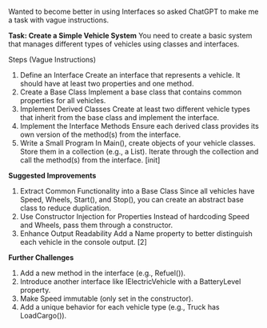 Wanted to become better in using Interfaces so asked ChatGPT to make me a task with vague instructions.

**Task: Create a Simple Vehicle System**
You need to create a basic system that manages different types of vehicles using classes and interfaces.

Steps (Vague Instructions)
1. Define an Interface
    Create an interface that represents a vehicle.
    It should have at least two properties and one method.
2. Create a Base Class
    Implement a base class that contains common properties for all vehicles.
3. Implement Derived Classes
    Create at least two different vehicle types that inherit from the base class and implement the interface.
4. Implement the Interface Methods
    Ensure each derived class provides its own version of the method(s) from the interface.
5. Write a Small Program
    In Main(), create objects of your vehicle classes.
    Store them in a collection (e.g., a List).
    Iterate through the collection and call the method(s) from the interface.
[init]

**Suggested Improvements**
1. Extract Common Functionality into a Base Class
    Since all vehicles have Speed, Wheels, Start(), and Stop(), you can create an abstract base class to reduce duplication.
2. Use Constructor Injection for Properties
    Instead of hardcoding Speed and Wheels, pass them through a constructor.
3. Enhance Output Readability
    Add a Name property to better distinguish each vehicle in the console output.
[2]

**Further Challenges**
1. Add a new method in the interface (e.g., Refuel()).
2. Introduce another interface like IElectricVehicle with a BatteryLevel property.
3. Make Speed immutable (only set in the constructor).
4. Add a unique behavior for each vehicle type (e.g., Truck has LoadCargo()).
